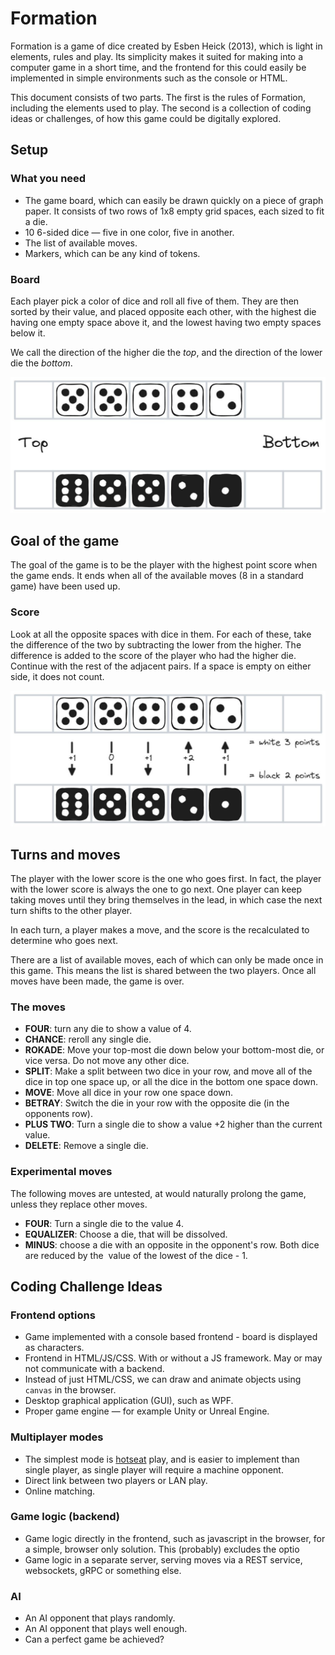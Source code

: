 # Formation

Formation is a game of dice created by Esben Heick (2013), which is light in elements, rules and play. Its simplicity makes it suited for making into a computer game in a short time, and the frontend for this could easily be implemented in simple environments such as the console or HTML.

This document consists of two parts. The first is the rules of Formation, including the elements used to play. The second is a collection of coding ideas or challenges, of how this game could be digitally explored.

## Setup

### What you need

- The game board, which can easily be drawn quickly on a piece of graph paper. It consists of two rows of 1x8 empty grid spaces, each sized to fit a die.
- 10 6-sided dice — five in one color, five in another.
- The list of available moves.
- Markers, which can be any kind of tokens.

### Board

Each player pick a color of dice and roll all five of them. They are then sorted by their value, and placed opposite each other, with the highest die having one empty space above it, and the lowest having two empty spaces below it.

We call the direction of the higher die the _top_, and the direction of the lower die the _bottom_.

![](assets/Setup.png)

## Goal of the game

The goal of the game is to be the player with the highest point score when the game ends. It ends when all of the available moves (8 in a standard game) have been used up.

### Score

Look at all the opposite spaces with dice in them. For each of these, take the difference of the two by subtracting the lower from the higher. The difference is added to the score of the player who had the higher die. Continue with the rest of the adjacent pairs. If a space is empty on either side, it does not count.

![](assets/Points.png)

## Turns and moves

The player with the lower score is the one who goes first. In fact, the player with the lower score is always the one to go next. One player can keep taking moves until they bring themselves in the lead, in which case the next turn shifts to the other player.

In each turn, a player makes a move, and the score is the recalculated to determine who goes next.

There are a list of available moves, each of which can only be made once in this game. This means the list is shared between the two players. Once all moves have been made, the game is over.

### The moves

- **FOUR**: turn any die to show a value of 4.
- **CHANCE**: reroll any single die.
- **ROKADE**: Move your top-most die down below your bottom-most die, or vice versa. Do not move any other dice.
- **SPLIT**: Make a split between two dice in your row, and move all of the dice in top one space up, or all the dice in the bottom one space down.
- **MOVE**: Move all dice in your row one space down.
- **BETRAY**: Switch the die in your row with the opposite die (in the opponents row).
- **PLUS TWO**: Turn a single die to show a value +2 higher than the current value.
- **DELETE**: Remove a single die.

### Experimental moves

The following moves are untested, at would naturally prolong the game, unless they replace other moves.

- **FOUR**: Turn a single die to the value 4.
- **EQUALIZER**: Choose a die, that will be dissolved.
- **MINUS**: choose a die with an opposite in the opponent's row. Both dice are reduced by the  value of the lowest of the dice - 1.

## Coding Challenge Ideas

### Frontend options

- Game implemented with a console based frontend - board is displayed as characters.
- Frontend in HTML/JS/CSS. With or without a JS framework. May or may not communicate with a backend.
- Instead of just HTML/CSS, we can draw and animate objects using `canvas` in the browser.
- Desktop graphical application (GUI), such as WPF.
- Proper game engine — for example Unity or Unreal Engine.

### Multiplayer modes

- The simplest mode is [hotseat](https://en.wikipedia.org/wiki/Hotseat_(multiplayer_mode)) play, and is easier to implement than single player, as single player will require a machine opponent.
- Direct link between two players or LAN play.
- Online matching.

### Game logic (backend)

- Game logic directly in the frontend, such as javascript in the browser, for a simple, browser only solution. This (probably) excludes the optio
- Game logic in a separate server, serving moves via a REST service, websockets, gRPC or something else.

### AI

- An AI opponent that plays randomly.
- An AI opponent that plays well enough.
- Can a perfect game be achieved?